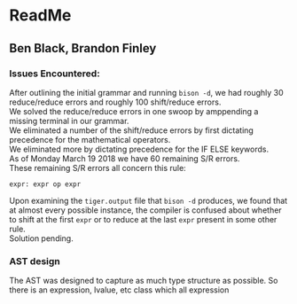 # ReadMe
## Ben Black, Brandon Finley


### Issues Encountered:
After outlining the initial grammar and running `bison -d`, we had roughly 30 reduce/reduce errors and roughly 100 shift/reduce errors.  
We solved the reduce/reduce errors in one swoop by amppending a missing terminal in our grammar.  
We eliminated a number of the shift/reduce errors by first dictating precedence for the mathematical operators.  
We eliminated more by dictating precedence for the IF ELSE keywords.  
As of Monday March 19 2018 we have 60 remaining S/R errors.  
These remaining S/R errors all concern this rule:

```
expr: expr op expr
```

Upon examining the `tiger.output` file that `bison -d` produces, we found that at almost every possible instance, the compiler
is confused about whether to shift at the first `expr` or to reduce at the last `expr` present in some other rule.  
Solution pending.

### AST design

The AST was designed to capture as much type structure as possible. So there is an expression, lvalue, etc class which all expression 
